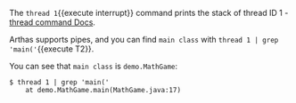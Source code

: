 The `thread 1`{{execute interrupt}} command prints the stack of thread ID 1 - [thread command Docs](https://arthas.aliyun.com/en/doc/thread.html).

Arthas supports pipes, and you can find `main class` with `thread 1 | grep 'main('`{{execute T2}}.

You can see that `main class` is `demo.MathGame`:

```
$ thread 1 | grep 'main('
    at demo.MathGame.main(MathGame.java:17)
```

